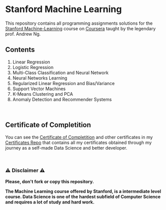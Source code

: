 # Stanford Machine Learning
This repository contains all programming assignments solutions for the [Stanford Machine-Learning](https://www.coursera.org/learn/machine-learning) course on [Coursera](https://www.coursera.org) taught by the legendary prof. Andrew Ng.

## Contents
1. Linear Regression
2. Logistic Regression
3. Multi-Class Classification and Neural Network
4. Neural Networks Learning
5. Regularized Linear Regression and Bias/Variance
6. Support Vector Machines
7. K-Means Clustering and PCA
8. Anomaly Detection and Recommender Systems

<br/>

## Certificate of Completition
You can see the [Certificate of Completition](https://github.com/AlessandroCorradini/Certificates/blob/master/Coursera%20-%20Machine%20Learning%20Certificate%20-%20Stanford%20University.pdf) and other certificates in my [Certificates Repo](https://github.com/AlessandroCorradini/Certificates) that contains all my certificates obtained through my journey as a self-made Data Science and better developer.

<br/>

### ⚠️ Disclaimer ⚠️
**Please, don't fork or copy this repository.**

**The Machine Learning course offered by Stanford, is a intermediate level course. Data Science is one of the hardest subfield of Computer Science and requires a lot of study and hard work.**